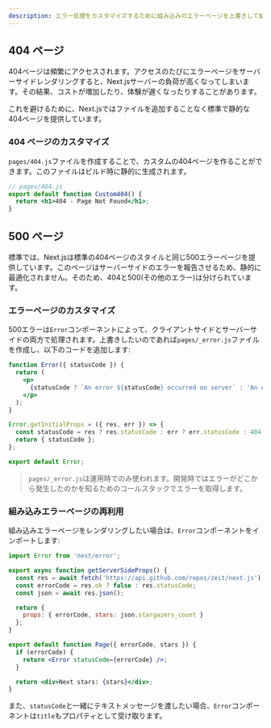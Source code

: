 ```yaml
---
description: エラー処理をカスタマイズするために組み込みのエラーページを上書きして拡張しましょう。
---
```


## 404 ページ

404ページは頻繁にアクセスされます。アクセスのたびにエラーページをサーバーサイドレンダリングすると、Next.jsサーバーの負荷が高くなってしまいます。その結果、コストが増加したり、体験が遅くなったりすることがあります。

これを避けるために、Next.jsではファイルを追加することなく標準で静的な404ページを提供しています。

### 404 ページのカスタマイズ

`pages/404.js`ファイルを作成することで、カスタムの404ページを作ることができます。このファイルはビルド時に静的に生成されます。

```jsx
// pages/404.js
export default function Custom404() {
  return <h1>404 - Page Not Found</h1>;
}
```

## 500 ページ

標準では、Next.jsは標準の404ページのスタイルと同じ500エラーページを提供しています。このページはサーバーサイドのエラーを報告させるため、静的に最適化されません。そのため、404と500(その他のエラー)は分けられています。

### エラーページのカスタマイズ

500エラーは`Error`コンポーネントによって、クライアントサイドとサーバーサイドの両方で処理されます。上書きしたいのであれば`pages/_error.js`ファイルを作成し、以下のコードを追加します:

```jsx
function Error({ statusCode }) {
  return (
    <p>
      {statusCode ? `An error ${statusCode} occurred on server` : 'An error occurred on client'}
    </p>
  );
}

Error.getInitialProps = ({ res, err }) => {
  const statusCode = res ? res.statusCode : err ? err.statusCode : 404;
  return { statusCode };
};

export default Error;
```

> `pages/_error.js`は運用時でのみ使われます。開発時ではエラーがどこから発生したのかを知るためのコールスタックでエラーを取得します。

### 組み込みエラーページの再利用

組み込みエラーページをレンダリングしたい場合は、`Error`コンポーネントをインポートします:

```jsx
import Error from 'next/error';

export async function getServerSideProps() {
  const res = await fetch('https://api.github.com/repos/zeit/next.js');
  const errorCode = res.ok ? false : res.statusCode;
  const json = await res.json();

  return {
    props: { errorCode, stars: json.stargazers_count }
  };
}

export default function Page({ errorCode, stars }) {
  if (errorCode) {
    return <Error statusCode={errorCode} />;
  }

  return <div>Next stars: {stars}</div>;
}
```

また、`statusCode`と一緒にテキストメッセージを渡したい場合、`Error`コンポーネントは`title`もプロパティとして受け取ります。
